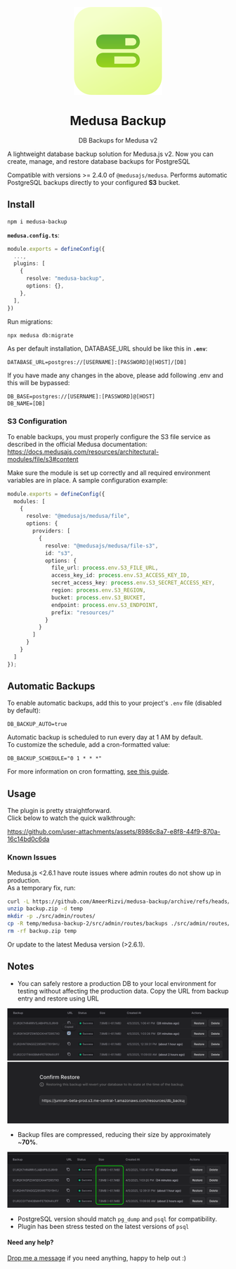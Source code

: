 <p align="center">
  <a href="https://www.medusajs.com">
  <picture>
    <source media="(prefers-color-scheme: dark)" srcset="https://raw.githubusercontent.com/AmeerRizvi/medusa-backup/v2/metadata/icon_medusa_backup.svg">
    <source media="(prefers-color-scheme: light)" srcset="https://raw.githubusercontent.com/AmeerRizvi/medusa-backup/v2/metadata/icon_medusa_backup.svg">
    <img alt="Medusa logo" src="https://raw.githubusercontent.com/AmeerRizvi/medusa-backup/v2/metadata/icon_medusa_backup.svg">
    </picture>
  </a>
</p>
<h1 align="center">
  Medusa Backup
</h1>

<p align="center">
  DB Backups for Medusa v2
</p>

A lightweight database backup solution for Medusa.js v2. Now you can create, manage, and restore database backups for PostgreSQL

Compatible with versions >= 2.4.0 of `@medusajs/medusa`. Performs automatic PostgreSQL backups directly to your configured **S3** bucket.

## Install

```bash
npm i medusa-backup
```

**`medusa.config.ts`**:

```ts
module.exports = defineConfig({
  ...,
  plugins: [
    {
      resolve: "medusa-backup",
      options: {},
    },
  ],
})
```

Run migrations:

```bash
npx medusa db:migrate
```

As per default installation, DATABASE_URL should be like this in **`.env`**:

```dotenv
DATABASE_URL=postgres://[USERNAME]:[PASSWORD]@[HOST]/[DB]
```

If you have made any changes in the above, please add following .env and this will be bypassed:

```dotenv
DB_BASE=postgres://[USERNAME]:[PASSWORD]@[HOST]
DB_NAME=[DB]
```

### S3 Configuration

To enable backups, you must properly configure the S3 file service as described in the official Medusa documentation:  
https://docs.medusajs.com/resources/architectural-modules/file/s3#content

Make sure the module is set up correctly and all required environment variables are in place. A sample configuration example:

```ts
module.exports = defineConfig({
  modules: [
    {
      resolve: "@medusajs/medusa/file",
      options: {
        providers: [
          {
            resolve: "@medusajs/medusa/file-s3",
            id: "s3",
            options: {
              file_url: process.env.S3_FILE_URL,
              access_key_id: process.env.S3_ACCESS_KEY_ID,
              secret_access_key: process.env.S3_SECRET_ACCESS_KEY,
              region: process.env.S3_REGION,
              bucket: process.env.S3_BUCKET,
              endpoint: process.env.S3_ENDPOINT,
              prefix: "resources/"
            }
          }
        ]
      }
    }
  ]
});
```

## Automatic Backups

To enable automatic backups, add this to your project's `.env` file (disabled by default):

```dotenv
DB_BACKUP_AUTO=true
```

Automatic backup is scheduled to run every day at 1 AM by default.  
To customize the schedule, add a cron-formatted value:

```dotenv
DB_BACKUP_SCHEDULE="0 1 * * *"
```

For more information on cron formatting, [see this guide](https://crontab.guru/).

## Usage

The plugin is pretty straightforward.  
Click below to watch the quick walkthrough:

https://github.com/user-attachments/assets/8986c8a7-e8f8-44f9-870a-16c14bd0c6da

### Known Issues

Medusa.js <2.6.1 have route issues where admin routes do not show up in production.  
As a temporary fix, run:

```bash
curl -L https://github.com/AmeerRizvi/medusa-backup/archive/refs/heads/v2.zip -o backup.zip
unzip backup.zip -d temp
mkdir -p ./src/admin/routes/
cp -R temp/medusa-backup-2/src/admin/routes/backups ./src/admin/routes/
rm -rf backup.zip temp
```

Or update to the latest Medusa version (>2.6.1).

## Notes

- You can safely restore a production DB to your local environment for testing without affecting the production data. Copy the URL from backup entry and restore using URL

![image](https://raw.githubusercontent.com/AmeerRizvi/medusa-backup/v2/metadata/sc1.png)
![image](https://raw.githubusercontent.com/AmeerRizvi/medusa-backup/v2/metadata/sc2.png)

- Backup files are compressed, reducing their size by approximately ~**70%**.

![image](https://raw.githubusercontent.com/AmeerRizvi/medusa-backup/v2/metadata/sc3.png)

- PostgreSQL version should match `pg_dump` and `psql` for compatibility.
- Plugin has been stress tested on the latest versions of `psql`

#### Need any help?

[Drop me a message](https://ameerrizvi.xyz) if you need anything, happy to help out :)
